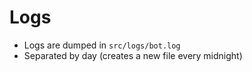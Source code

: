 # Logs

* Logs are dumped in `src/logs/bot.log`
* Separated by day (creates a new file every midnight)